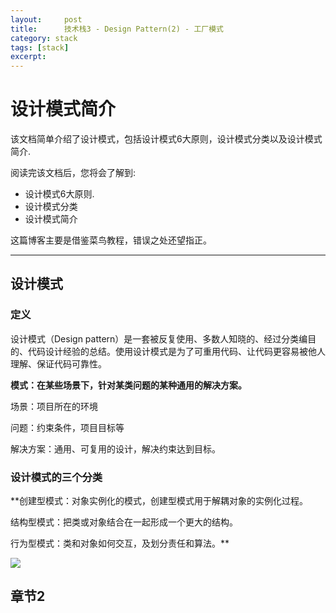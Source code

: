```yaml
---
layout:     post
title:      技术栈3 - Design Pattern(2) - 工厂模式
category: stack
tags: [stack]
excerpt: 
---
```


设计模式简介
=============

该文档简单介绍了设计模式，包括设计模式6大原则，设计模式分类以及设计模式简介.

阅读完该文档后，您将会了解到:

* 设计模式6大原则.
* 设计模式分类
* 设计模式简介

这篇博客主要是借鉴菜鸟教程，错误之处还望指正。

--------------------------------------------------------------------------------

设计模式
----------

### 定义

设计模式（Design pattern）是一套被反复使用、多数人知晓的、经过分类编目的、代码设计经验的总结。使用设计模式是为了可重用代码、让代码更容易被他人理解、保证代码可靠性。

**模式：在某些场景下，针对某类问题的某种通用的解决方案。**

场景：项目所在的环境

问题：约束条件，项目目标等

解决方案：通用、可复用的设计，解决约束达到目标。

### 设计模式的三个分类

**创建型模式：对象实例化的模式，创建型模式用于解耦对象的实例化过程。

结构型模式：把类或对象结合在一起形成一个更大的结构。

行为型模式：类和对象如何交互，及划分责任和算法。**

![](https://hunzino1.github.io/assets/images/2019/design_pattern/kind_of_pattern.png)





章节2
----------

